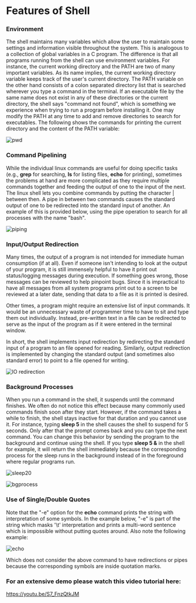 # Features of Shell

### Environment

The shell maintains many variables which allow the user to maintain some settings and information visible throughout the system. This is analogous to a collection of global variables in a C program. The difference is that all programs running from the shell can use environment variables. For instance, the current working directory and the PATH are two of many important variables. As its name implies, the current working directory variable keeps track of the user&#39;s current directory. The PATH variable on the other hand consists of a colon separated directory list that is searched wherever you type a command in the terminal. If an executable file by the same name does not exist in any of these directories or the current directory, the shell says &quot;command not found&quot;, which is something we experience when trying to run a program before installing it. One may modify the PATH at any time to add and remove directories to search for executables. The following shows the commands for printing the current directory and the content of the PATH variable:

![pwd](https://user-images.githubusercontent.com/59649759/95981886-05523680-0e3d-11eb-847a-6e9256281ef3.PNG)

### Command Pipelining

While the individual linux commands are useful for doing specific tasks (e.g., **grep** for searching, **ls** for listing files, **echo** for printing), sometimes the problems at hand are more complicated as they require multiple commands together and feeding the output of one to the input of the next. The linux shell lets you combine commands by putting the character | between then. A pipe in between two commands causes the standard output of one to be redirected into the standard input of another. An example of this is provided below, using the pipe operation to search for all processes with the name &quot;bash&quot;.

![piping](https://user-images.githubusercontent.com/59649759/95982181-6ed24500-0e3d-11eb-8a9b-f3a39a66b28d.PNG)

### Input/Output Redirection

Many times, the output of a program is not intended for immediate human consumption (if at all). Even if someone isn&#39;t intending to look at the output of your program, it is still immensely helpful to have it print out status/logging messages during execution. If something goes wrong, those messages can be reviewed to help pinpoint bugs. Since it is impractical to have all messages from all system programs print out to a screen to be reviewed at a later date, sending that data to a file as it is printed is desired.

Other times, a program might require an extensive list of input commands. It would be an unnecessary waste of programmer time to have to sit and type them out individually. Instead, pre-written text in a file can be redirected to serve as the input of the program as if it were entered in the terminal window.

In short, the shell implements input redirection by redirecting the standard input of a program to an file opened for reading. Similarly, output redirection is implemented by changing the standard output (and sometimes also standard error) to point to a file opened for writing.


![IO redirection](https://user-images.githubusercontent.com/59649759/95982573-df796180-0e3d-11eb-8000-02d3a0ea10a9.PNG)


### Background Processes

When you run a command in the shell, it suspends until the command finishes. We often do not notice this effect because many commonly used commands finish soon after they start. However, if the command takes a while to finish, the shell stays inactive for that duration and you cannot use it. For instance, typing **sleep 5** in the shell causes the shell to suspend for 5 seconds. Only after that the prompt comes back and you can type the next command. You can change this behavior by sending the program to the background and continue using the shell. If you type **sleep 5 &amp;** in the shell for example, it will return the shell immediately because the corresponding process for the sleep runs in the background instead of in the foreground where regular programs run.

![sleep20](https://user-images.githubusercontent.com/59649759/95982751-236c6680-0e3e-11eb-89a7-65693c895a19.PNG)

![bgprocess](https://user-images.githubusercontent.com/59649759/95982758-25cec080-0e3e-11eb-8484-02e97a486132.PNG)


### Use of Single/Double Quotes

Note that the &quot;-e&quot; option for the **echo** command prints the string with interpretation of some symbols. In the example below, &quot;-e&quot; is part of the string which masks &#39;\t&#39; interpretation and prints a multi-word sentence which is impossible without putting quotes around. Also note the following example:

![echo](https://user-images.githubusercontent.com/59649759/95983106-b5746f00-0e3e-11eb-9d03-7a22720e691f.PNG)

Which does not consider the above command to have redirections or pipes because the corresponding symbols are inside quotation marks.


### For an extensive demo please watch this video tutorial here:
https://youtu.be/S7_FnzQtkJM

